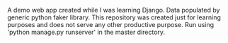 A demo web app created while I was learning Django. 
Data populated by generic python faker library.
This repository was created just for learning purposes and does not serve any other productive purpose.
Run using 'python manage.py runserver' in the master directory.
